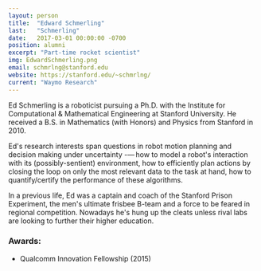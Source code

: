 ```yaml
---
layout: person
title:  "Edward Schmerling"
last:   "Schmerling"
date:   2017-03-01 00:00:00 -0700
position: alumni
excerpt: "Part-time rocket scientist"
img: EdwardSchmerling.png
email: schmrlng@stanford.edu
website: https://stanford.edu/~schmrlng/
current: "Waymo Research"
---
```


Ed Schmerling is a roboticist pursuing a Ph.D. with the Institute for Computational & Mathematical Engineering at Stanford University. He received a B.S. in Mathematics (with Honors) and Physics from Stanford in 2010.

Ed's research interests span questions in robot motion planning and decision making under uncertainty -— how to model a robot's interaction with its (possibly-sentient) environment, how to efficiently plan actions by closing the loop on only the most relevant data to the task at hand, how to quantify/certify the performance of these algorithms.

In a previous life, Ed was a captain and coach of the Stanford Prison Experiment, the men's ultimate frisbee B-team and a force to be feared in regional competition. Nowadays he's hung up the cleats unless rival labs are looking to further their higher education.

### Awards:
- Qualcomm Innovation Fellowship (2015)
